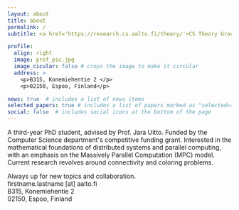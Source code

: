 ```yaml
---
layout: about
title: about
permalink: /
subtitle: <a href='https://research.cs.aalto.fi/theory/'>CS Theory Group</a>, <a href='https://www.aalto.fi/en'>Aalto University</a>

profile:
  align: right
  image: prof_pic.jpg
  image_cicular: false # crops the image to make it circular
  address: >
    <p>B315, Konemiehentie 2 </p>
    <p>02150, Espoo, Finland</p>

news: true  # includes a list of news items
selected_papers: true # includes a list of papers marked as "selected={true}"
social: false  # includes social icons at the bottom of the page
---
```


A third-year PhD student, advised by Prof. Jara Uitto. Funded by the Computer Science department's competitive funding grant. Interested in the mathematical foundations of distributed systems and parallel computing, with an emphasis on the Massively Parallel Computation (MPC) model. Current research revolves around connectivity and coloring problems.

Always up for new topics and collaboration.<br/>
firstname.lastname [at] aalto.fi <br/>
B315, Konemiehentie 2<br/>
02150, Espoo, Finland
